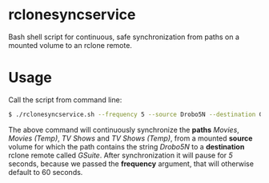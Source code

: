 # rclonesyncservice
Bash shell script for continuous, safe synchronization from paths on a mounted volume to an rclone remote.
# Usage
Call the script from command line:
```bash
$ ./rclonesyncservice.sh --frequency 5 --source Drobo5N --destination GSuite --paths "Movies, Movies (Temp), TV Shows, TV Shows (Temp)"
```
The above command will continuously synchronize the **paths** *Movies*, *Movies (Temp)*, *TV Shows* and *TV Shows (Temp)*, from a mounted **source** volume for which the path contains the string *Drobo5N* to a **destination** rclone remote called *GSuite*. After synchronization it will pause for *5* seconds, because we passed the **frequency** argument, that will otherwise default to 60 seconds.
